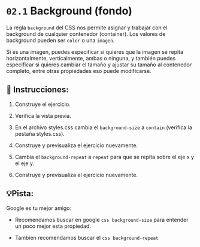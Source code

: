 # `02.1` Background (fondo)

La regla `background` del CSS nos permite asignar y trabajar con el background de cualquier contenedor (container). Los valores de background pueden ser `color` o una `imagen`.

Si es una imagen, puedes especificar si quieres que la imagen se repita horizontalmente, verticalmente, ambas o ninguna, y también puedes especificar si quieres cambiar el tamaño y ajustar su tamaño al contenedor completo, entre otras propiedades eso puede modificarse.

## 📝 Instrucciones:

1. Construye el ejercicio.

2. Verifica la vista previa.

3. En el archivo styles.css cambia el `background-size` a `contain` (verifica la pestaña styles.css).

4. Construye y previsualiza el ejercicio nuevamente.

5. Cambia el `background-repeat` a `repeat`  para que se repita sobre el eje x y el eje y.

6. Construye y previsualiza el ejercicio nuevamente.

## 💡Pista:

Google es tu mejor amigo:

- Recomendamos buscar en google `css background-size` para entender un poco mejor esta propiedad.

- Tambien recomendamos buscar el `css background-repeat`
